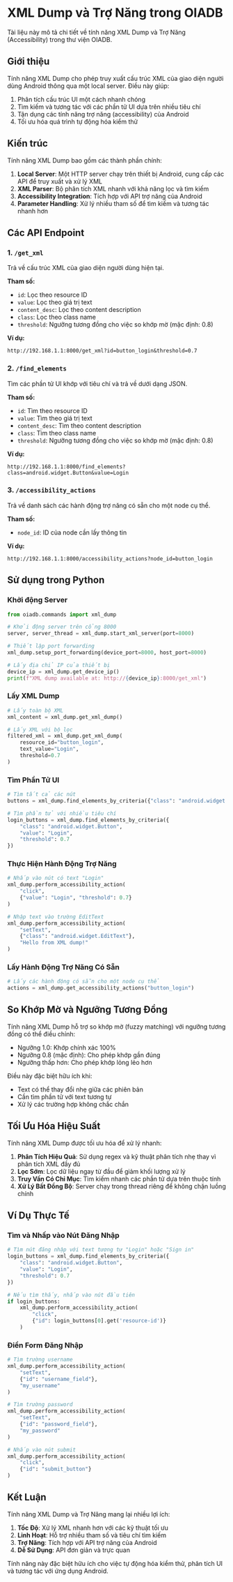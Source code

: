 # XML Dump và Trợ Năng trong OIADB

Tài liệu này mô tả chi tiết về tính năng XML Dump và Trợ Năng (Accessibility) trong thư viện OIADB.

## Giới thiệu

Tính năng XML Dump cho phép truy xuất cấu trúc XML của giao diện người dùng Android thông qua một local server. Điều này giúp:

1. Phân tích cấu trúc UI một cách nhanh chóng
2. Tìm kiếm và tương tác với các phần tử UI dựa trên nhiều tiêu chí
3. Tận dụng các tính năng trợ năng (accessibility) của Android
4. Tối ưu hóa quá trình tự động hóa kiểm thử

## Kiến trúc

Tính năng XML Dump bao gồm các thành phần chính:

1. **Local Server**: Một HTTP server chạy trên thiết bị Android, cung cấp các API để truy xuất và xử lý XML
2. **XML Parser**: Bộ phân tích XML nhanh với khả năng lọc và tìm kiếm
3. **Accessibility Integration**: Tích hợp với API trợ năng của Android
4. **Parameter Handling**: Xử lý nhiều tham số để tìm kiếm và tương tác nhanh hơn

## Các API Endpoint

### 1. `/get_xml`

Trả về cấu trúc XML của giao diện người dùng hiện tại.

**Tham số:**
- `id`: Lọc theo resource ID
- `value`: Lọc theo giá trị text
- `content_desc`: Lọc theo content description
- `class`: Lọc theo class name
- `threshold`: Ngưỡng tương đồng cho việc so khớp mờ (mặc định: 0.8)

**Ví dụ:**
```
http://192.168.1.1:8000/get_xml?id=button_login&threshold=0.7
```

### 2. `/find_elements`

Tìm các phần tử UI khớp với tiêu chí và trả về dưới dạng JSON.

**Tham số:**
- `id`: Tìm theo resource ID
- `value`: Tìm theo giá trị text
- `content_desc`: Tìm theo content description
- `class`: Tìm theo class name
- `threshold`: Ngưỡng tương đồng cho việc so khớp mờ (mặc định: 0.8)

**Ví dụ:**
```
http://192.168.1.1:8000/find_elements?class=android.widget.Button&value=Login
```

### 3. `/accessibility_actions`

Trả về danh sách các hành động trợ năng có sẵn cho một node cụ thể.

**Tham số:**
- `node_id`: ID của node cần lấy thông tin

**Ví dụ:**
```
http://192.168.1.1:8000/accessibility_actions?node_id=button_login
```

## Sử dụng trong Python

### Khởi động Server

```python
from oiadb.commands import xml_dump

# Khởi động server trên cổng 8000
server, server_thread = xml_dump.start_xml_server(port=8000)

# Thiết lập port forwarding
xml_dump.setup_port_forwarding(device_port=8000, host_port=8000)

# Lấy địa chỉ IP của thiết bị
device_ip = xml_dump.get_device_ip()
print(f"XML dump available at: http://{device_ip}:8000/get_xml")
```

### Lấy XML Dump

```python
# Lấy toàn bộ XML
xml_content = xml_dump.get_xml_dump()

# Lấy XML với bộ lọc
filtered_xml = xml_dump.get_xml_dump(
    resource_id="button_login",
    text_value="Login",
    threshold=0.7
)
```

### Tìm Phần Tử UI

```python
# Tìm tất cả các nút
buttons = xml_dump.find_elements_by_criteria({"class": "android.widget.Button"})

# Tìm phần tử với nhiều tiêu chí
login_buttons = xml_dump.find_elements_by_criteria({
    "class": "android.widget.Button",
    "value": "Login",
    "threshold": 0.7
})
```

### Thực Hiện Hành Động Trợ Năng

```python
# Nhấp vào nút có text "Login"
xml_dump.perform_accessibility_action(
    "click", 
    {"value": "Login", "threshold": 0.7}
)

# Nhập text vào trường EditText
xml_dump.perform_accessibility_action(
    "setText", 
    {"class": "android.widget.EditText"}, 
    "Hello from XML dump!"
)
```

### Lấy Hành Động Trợ Năng Có Sẵn

```python
# Lấy các hành động có sẵn cho một node cụ thể
actions = xml_dump.get_accessibility_actions("button_login")
```

## So Khớp Mờ và Ngưỡng Tương Đồng

Tính năng XML Dump hỗ trợ so khớp mờ (fuzzy matching) với ngưỡng tương đồng có thể điều chỉnh:

- Ngưỡng 1.0: Khớp chính xác 100%
- Ngưỡng 0.8 (mặc định): Cho phép khớp gần đúng
- Ngưỡng thấp hơn: Cho phép khớp lỏng lẻo hơn

Điều này đặc biệt hữu ích khi:
- Text có thể thay đổi nhẹ giữa các phiên bản
- Cần tìm phần tử với text tương tự
- Xử lý các trường hợp không chắc chắn

## Tối Ưu Hóa Hiệu Suất

Tính năng XML Dump được tối ưu hóa để xử lý nhanh:

1. **Phân Tích Hiệu Quả**: Sử dụng regex và kỹ thuật phân tích nhẹ thay vì phân tích XML đầy đủ
2. **Lọc Sớm**: Lọc dữ liệu ngay từ đầu để giảm khối lượng xử lý
3. **Truy Vấn Có Chỉ Mục**: Tìm kiếm nhanh các phần tử dựa trên thuộc tính
4. **Xử Lý Bất Đồng Bộ**: Server chạy trong thread riêng để không chặn luồng chính

## Ví Dụ Thực Tế

### Tìm và Nhấp vào Nút Đăng Nhập

```python
# Tìm nút đăng nhập với text tương tự "Login" hoặc "Sign in"
login_buttons = xml_dump.find_elements_by_criteria({
    "class": "android.widget.Button",
    "value": "Login",
    "threshold": 0.7
})

# Nếu tìm thấy, nhấp vào nút đầu tiên
if login_buttons:
    xml_dump.perform_accessibility_action(
        "click", 
        {"id": login_buttons[0].get('resource-id')}
    )
```

### Điền Form Đăng Nhập

```python
# Tìm trường username
xml_dump.perform_accessibility_action(
    "setText", 
    {"id": "username_field"}, 
    "my_username"
)

# Tìm trường password
xml_dump.perform_accessibility_action(
    "setText", 
    {"id": "password_field"}, 
    "my_password"
)

# Nhấp vào nút submit
xml_dump.perform_accessibility_action(
    "click", 
    {"id": "submit_button"}
)
```

## Kết Luận

Tính năng XML Dump và Trợ Năng mang lại nhiều lợi ích:

1. **Tốc Độ**: Xử lý XML nhanh hơn với các kỹ thuật tối ưu
2. **Linh Hoạt**: Hỗ trợ nhiều tham số và tiêu chí tìm kiếm
3. **Trợ Năng**: Tích hợp với API trợ năng của Android
4. **Dễ Sử Dụng**: API đơn giản và trực quan

Tính năng này đặc biệt hữu ích cho việc tự động hóa kiểm thử, phân tích UI và tương tác với ứng dụng Android.
